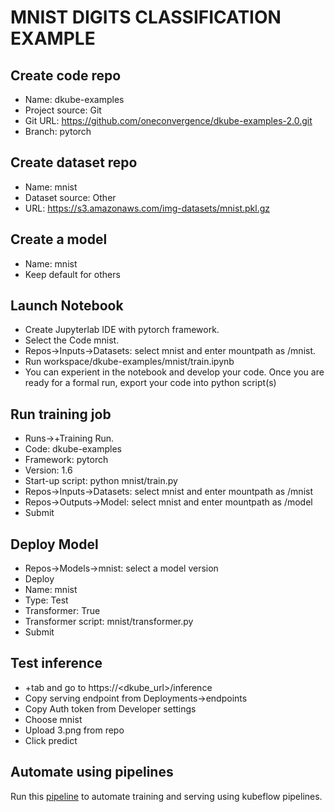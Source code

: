 # MNIST DIGITS CLASSIFICATION EXAMPLE 

## Create code repo
- Name: dkube-examples
- Project source: Git
- Git URL: https://github.com/oneconvergence/dkube-examples-2.0.git
- Branch: pytorch

## Create dataset repo
- Name: mnist
- Dataset source: Other
- URL: https://s3.amazonaws.com/img-datasets/mnist.pkl.gz


## Create a model
- Name: mnist
- Keep default for others


## Launch Notebook
- Create Jupyterlab IDE with pytorch framework.
- Select the Code mnist.
- Repos->Inputs->Datasets: select mnist and enter mountpath as /mnist.
- Run workspace/dkube-examples/mnist/train.ipynb
- You can experient in the notebook and develop your code. Once you are ready for a formal run, export your code into python script(s)

## Run training job
 - Runs->+Training Run.
 - Code: dkube-examples
 - Framework: pytorch
 - Version: 1.6
 - Start-up script: python mnist/train.py
 - Repos->Inputs->Datasets: select mnist and enter mountpath as /mnist
 - Repos->Outputs->Model: select mnist and enter mountpath as /model
 - Submit

## Deploy Model
- Repos->Models->mnist: select a model version
- Deploy
- Name: mnist
- Type: Test
- Transformer: True
- Transformer script: mnist/transformer.py
- Submit

## Test inference
- +tab and go to https://<dkube_url>/inference
- Copy serving endpoint from Deployments->endpoints
- Copy Auth token from Developer settings
- Choose mnist
- Upload 3.png from repo
- Click predict

## Automate using pipelines
Run this [pipeline](mnist/pipeline.ipynb) to automate training and serving using kubeflow pipelines.



